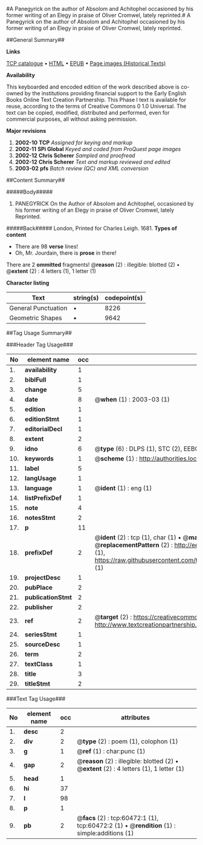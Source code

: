#A Panegyrick on the author of Absolom and Achitophel occasioned by his former writing of an Elegy in praise of Oliver Cromwel, lately reprinted.#
A Panegyrick on the author of Absolom and Achitophel occasioned by his former writing of an Elegy in praise of Oliver Cromwel, lately reprinted.

##General Summary##

**Links**

[TCP catalogue](http://www.ota.ox.ac.uk/tcp/)  • 
[HTML](http://tei.it.ox.ac.uk/tcp/Texts-HTML/free/A55/A55166.html)  • 
[EPUB](http://tei.it.ox.ac.uk/tcp/Texts-EPUB/free/A55/A55166.epub) • 
[Page images (Historical Texts)](https://data.historicaltexts.jisc.ac.uk/view?pubId=eebo-12368119e&pageId=eebo-12368119e-60472-1)

**Availability**

This keyboarded and encoded edition of the
	       work described above is co-owned by the institutions
	       providing financial support to the Early English Books
	       Online Text Creation Partnership. This Phase I text is
	       available for reuse, according to the terms of Creative
	       Commons 0 1.0 Universal. The text can be copied,
	       modified, distributed and performed, even for
	       commercial purposes, all without asking permission.

**Major revisions**

1. __2002-10__ __TCP__ *Assigned for keying and markup*
1. __2002-11__ __SPi Global__ *Keyed and coded from ProQuest page images*
1. __2002-12__ __Chris Scherer__ *Sampled and proofread*
1. __2002-12__ __Chris Scherer__ *Text and markup reviewed and edited*
1. __2003-02__ __pfs__ *Batch review (QC) and XML conversion*

##Content Summary##

#####Body#####

1. PANEGYRICK On the Author of Absolom and Achitophel, occasioned by his former writing of an Elegy in praise of Oliver Cromwel, lately Reprinted.

#####Back#####
London, Printed for Charles Leigh. 1681.
**Types of content**

  * There are 98 **verse** lines!
  * Oh, Mr. Jourdain, there is **prose** in there!

There are 2 **ommitted** fragments! 
 @__reason__ (2) : illegible: blotted (2)  •  @__extent__ (2) : 4 letters (1), 1 letter (1)

**Character listing**


|Text|string(s)|codepoint(s)|
|---|---|---|
|General Punctuation|•|8226|
|Geometric Shapes|▪|9642|

##Tag Usage Summary##

###Header Tag Usage###

|No|element name|occ|attributes|
|---|---|---|---|
|1.|__availability__|1||
|2.|__biblFull__|1||
|3.|__change__|5||
|4.|__date__|8| @__when__ (1) : 2003-03 (1)|
|5.|__edition__|1||
|6.|__editionStmt__|1||
|7.|__editorialDecl__|1||
|8.|__extent__|2||
|9.|__idno__|6| @__type__ (6) : DLPS (1), STC (2), EEBO-CITATION (1), OCLC (1), VID (1)|
|10.|__keywords__|1| @__scheme__ (1) : http://authorities.loc.gov/ (1)|
|11.|__label__|5||
|12.|__langUsage__|1||
|13.|__language__|1| @__ident__ (1) : eng (1)|
|14.|__listPrefixDef__|1||
|15.|__note__|4||
|16.|__notesStmt__|2||
|17.|__p__|11||
|18.|__prefixDef__|2| @__ident__ (2) : tcp (1), char (1)  •  @__matchPattern__ (2) : ([0-9\-]+):([0-9IVX]+) (1), (.+) (1)  •  @__replacementPattern__ (2) : http://eebo.chadwyck.com/downloadtiff?vid=$1&page=$2 (1), https://raw.githubusercontent.com/textcreationpartnership/Texts/master/tcpchars.xml#$1 (1)|
|19.|__projectDesc__|1||
|20.|__pubPlace__|2||
|21.|__publicationStmt__|2||
|22.|__publisher__|2||
|23.|__ref__|2| @__target__ (2) : https://creativecommons.org/publicdomain/zero/1.0/ (1), http://www.textcreationpartnership.org/docs/. (1)|
|24.|__seriesStmt__|1||
|25.|__sourceDesc__|1||
|26.|__term__|2||
|27.|__textClass__|1||
|28.|__title__|3||
|29.|__titleStmt__|2||


###Text Tag Usage###

|No|element name|occ|attributes|
|---|---|---|---|
|1.|__desc__|2||
|2.|__div__|2| @__type__ (2) : poem (1), colophon (1)|
|3.|__g__|1| @__ref__ (1) : char:punc (1)|
|4.|__gap__|2| @__reason__ (2) : illegible: blotted (2)  •  @__extent__ (2) : 4 letters (1), 1 letter (1)|
|5.|__head__|1||
|6.|__hi__|37||
|7.|__l__|98||
|8.|__p__|1||
|9.|__pb__|2| @__facs__ (2) : tcp:60472:1 (1), tcp:60472:2 (1)  •  @__rendition__ (1) : simple:additions (1)|
